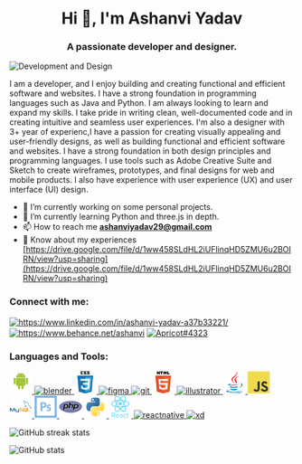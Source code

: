 
<h1 align="center">Hi 👋, I'm Ashanvi Yadav</h1>
<h3 align="center">A passionate developer and designer.</h3>

![Development and Design](https://mir-s3-cdn-cf.behance.net/ae3ffdff1ff32143c077cca640b27215/2c2a78d4-3e59-4f7a-aa94-733c7d202b13_rwc_-4x1220x5093x891x5093.jpeg?h=a9f8c3b12e9e24734e9f5358bae9300b)



I am a developer, and I enjoy building and creating functional and efficient software and websites. I have a strong foundation in programming languages such as Java and Python. I am always looking to learn and expand my skills. I take pride in writing clean, well-documented code and in creating intuitive and seamless user experiences. I'm also a designer with 3+ year of experienc,I have a passion for creating visually appealing and user-friendly designs, as well as building functional and efficient software and websites. I have a strong foundation in both design principles and programming languages. I use tools such as Adobe Creative Suite and Sketch to create wireframes, prototypes, and final designs for web and mobile products. I also have experience with user experience (UX) and user interface (UI) design.



- 🔭 I’m currently working on some personal projects. 
- 🌱 I’m currently learning Python and three.js in depth. 
- 📫 How to reach me **ashanviyadav29@gmail.com**
- 📄 Know about my experiences [https://drive.google.com/file/d/1ww458SLdHL2iUFlinqHD5ZMU6u2BOIRN/view?usp=sharing](https://drive.google.com/file/d/1ww458SLdHL2iUFlinqHD5ZMU6u2BOIRN/view?usp=sharing)



<h3 align="left">Connect with me:</h3>
<p align="left">
<a href="https://linkedin.com/in/https://www.linkedin.com/in/ashanvi-yadav-a37b33221/" target="blank"><img align="center" src="https://raw.githubusercontent.com/rahuldkjain/github-profile-readme-generator/master/src/images/icons/Social/linked-in-alt.svg" alt="https://www.linkedin.com/in/ashanvi-yadav-a37b33221/" height="30" width="40" /></a>
<a href="https://www.behance.net/https://www.behance.net/ashanvi" target="blank"><img align="center" src="https://raw.githubusercontent.com/rahuldkjain/github-profile-readme-generator/master/src/images/icons/Social/behance.svg" alt="https://www.behance.net/ashanvi" height="30" width="40" /></a>
<a href="https://discord.gg/Apricot#4323" target="blank"><img align="center" src="https://raw.githubusercontent.com/rahuldkjain/github-profile-readme-generator/master/src/images/icons/Social/discord.svg" alt="Apricot#4323" height="30" width="40" /></a>
</p>




<h3 align="left">Languages and Tools:</h3>
<p align="left"> <a href="https://developer.android.com" target="_blank" rel="noreferrer"> <img src="https://raw.githubusercontent.com/devicons/devicon/master/icons/android/android-original-wordmark.svg" alt="android" width="40" height="40"/> </a> <a href="https://www.blender.org/" target="_blank" rel="noreferrer"> <img src="https://download.blender.org/branding/community/blender_community_badge_white.svg" alt="blender" width="40" height="40"/> </a> <a href="https://www.w3schools.com/css/" target="_blank" rel="noreferrer"> <img src="https://raw.githubusercontent.com/devicons/devicon/master/icons/css3/css3-original-wordmark.svg" alt="css3" width="40" height="40"/> </a> <a href="https://www.figma.com/" target="_blank" rel="noreferrer"> <img src="https://www.vectorlogo.zone/logos/figma/figma-icon.svg" alt="figma" width="40" height="40"/> </a> <a href="https://git-scm.com/" target="_blank" rel="noreferrer"> <img src="https://www.vectorlogo.zone/logos/git-scm/git-scm-icon.svg" alt="git" width="40" height="40"/> </a> <a href="https://www.w3.org/html/" target="_blank" rel="noreferrer"> <img src="https://raw.githubusercontent.com/devicons/devicon/master/icons/html5/html5-original-wordmark.svg" alt="html5" width="40" height="40"/> </a> <a href="https://www.adobe.com/in/products/illustrator.html" target="_blank" rel="noreferrer"> <img src="https://www.vectorlogo.zone/logos/adobe_illustrator/adobe_illustrator-icon.svg" alt="illustrator" width="40" height="40"/> </a> <a href="https://www.java.com" target="_blank" rel="noreferrer"> <img src="https://raw.githubusercontent.com/devicons/devicon/master/icons/java/java-original.svg" alt="java" width="40" height="40"/> </a> <a href="https://developer.mozilla.org/en-US/docs/Web/JavaScript" target="_blank" rel="noreferrer"> <img src="https://raw.githubusercontent.com/devicons/devicon/master/icons/javascript/javascript-original.svg" alt="javascript" width="40" height="40"/> </a> <a href="https://www.mysql.com/" target="_blank" rel="noreferrer"> <img src="https://raw.githubusercontent.com/devicons/devicon/master/icons/mysql/mysql-original-wordmark.svg" alt="mysql" width="40" height="40"/> </a> <a href="https://www.photoshop.com/en" target="_blank" rel="noreferrer"> <img src="https://raw.githubusercontent.com/devicons/devicon/master/icons/photoshop/photoshop-line.svg" alt="photoshop" width="40" height="40"/> </a> <a href="https://www.php.net" target="_blank" rel="noreferrer"> <img src="https://raw.githubusercontent.com/devicons/devicon/master/icons/php/php-original.svg" alt="php" width="40" height="40"/> </a> <a href="https://www.python.org" target="_blank" rel="noreferrer"> <img src="https://raw.githubusercontent.com/devicons/devicon/master/icons/python/python-original.svg" alt="python" width="40" height="40"/> </a> <a href="https://reactjs.org/" target="_blank" rel="noreferrer"> <img src="https://raw.githubusercontent.com/devicons/devicon/master/icons/react/react-original-wordmark.svg" alt="react" width="40" height="40"/> </a> <a href="https://reactnative.dev/" target="_blank" rel="noreferrer"> <img src="https://reactnative.dev/img/header_logo.svg" alt="reactnative" width="40" height="40"/> </a> <a href="https://www.adobe.com/products/xd.html" target="_blank" rel="noreferrer"> <img src="https://cdn.worldvectorlogo.com/logos/adobe-xd.svg" alt="xd" width="40" height="40"/> </a> </p> 


![GitHub streak stats](https://streak-stats.demolab.com/?user=ashanviii)  








 

![GitHub stats](https://github-readme-stats.vercel.app/api?username=Ashanvi&show_icons=true&theme=tokyonight)










